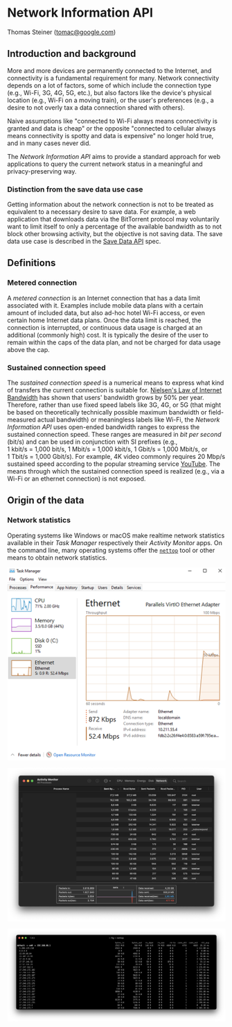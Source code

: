 # Network Information API

Thomas Steiner ([tomac@google.com](mailto:tomac@google.com))

## Introduction and background

More and more devices are permanently connected to the Internet, and connectivity is a fundamental requirement for many.
Network connectivity depends on a lot of factors, some of which include the connection type (e.g., Wi-Fi, 3G, 4G, 5G,
etc.),
but also factors like the device's physical location (e.g., Wi-Fi on a moving train), or the user's preferences (e.g., a
desire
to not overly tax a data connection shared with others).

Naive assumptions like "connected to Wi-Fi always means connectivity is granted and data is cheap" or the opposite
"connected to cellular always means connectivity is spotty and data is expensive" no longer hold true, and in many cases
never did.

The _Network Information API_ aims to provide a standard approach for web applications to query the current network status in a meaningful and privacy-preserving way.

### Distinction from the save data use case

Getting information about the network connection is not to be treated as equivalent to a necessary desire to save data.
For example, a web application that downloads data via the BitTorrent protocol may voluntarily want to limit itself to
only a percentage of the available bandwidth as to not block other browsing activity, but the objective is not saving data.
The save data use case is described in the [Save Data API](https://wicg.github.io/savedata/) spec.

## Definitions

### Metered connection

A _metered connection_ is an Internet connection that has a data limit associated with it. Examples include
mobile data
plans with a certain amount of included data,
but also ad-hoc hotel Wi-Fi access, or even certain home Internet data plans. Once the data limit is reached, the
connection is
interrupted,
or continuous data usage is charged at an additional (commonly high) cost.
It is typically the desire of the user to remain within the caps of the data plan, and not be charged for data usage
above the cap.

### Sustained connection speed

The _sustained connection speed_ is a numerical means to express what kind of transfers the current
connection is suitable for. [Nielsen's Law of Internet Bandwidth](https://www.nngroup.com/articles/law-of-bandwidth/)
has shown that users'
bandwidth grows by 50% per year. Therefore, rather than use fixed speed labels like 3G, 4G, or 5G (that might be based
on theoretically technically possible maximum bandwidth or field-measured actual bandwidth) or meaningless
labels like Wi-Fi, the _Network Information API_
uses open-ended bandwidth ranges to express the sustained connection speed.
These ranges are measured in <dfn data-lt="BitPerSecond">bit per second</dfn> (bit/s) and can be used in
conjunction with SI prefixes (e.g.,
1&nbsp;kbit/s&nbsp;=&nbsp;1,000&nbsp;bit/s,
1&nbsp;Mbit/s&nbsp;=&nbsp;1,000&nbsp;kbit/s, 1&nbsp;Gbit/s&nbsp;=&nbsp;1,000&nbsp;Mbit/s, or
1&nbsp;Tbit/s&nbsp;=&nbsp;1,000&nbsp;Gbit/s).
For example, 4K&nbsp;video commonly requires 20&nbsp;Mbp/s sustained speed according to the popular streaming service
[YouTube](https://support.google.com/youtube/answer/78358?hl=en).
The means through which the sustained connection speed is realized (e.g., via a Wi-Fi or an ethernet connection) is not
exposed.

## Origin of the data

### Network statistics

Operating systems like Windows or macOS make realtime network statistics available in their _Task Manager_ respectively their _Activity Monitor_ apps.
On the command line, many operating systems offer the [`nettop`](https://github.com/Emanem/nettop) tool or other means to obtain network statistics.

![Task Manager on Windows](task_manager.png)

![Activity Monitor on macOS](activity_monitor.png)

![nettop on macOS terminal](nettop.png)
